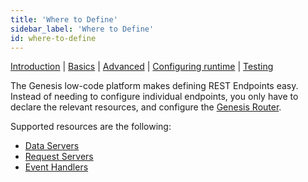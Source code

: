 ```yaml
---
title: 'Where to Define'
sidebar_label: 'Where to Define'
id: where-to-define
---
```


[Introduction](/server-modules/integration/rest-endpoints/introduction/)  | [Basics](/server-modules/integration/rest-endpoints/basics/) | [Advanced](/server-modules/integration/rest-endpoints/advanced/) | [Configuring runtime](/server-modules/integration/rest-endpoints/configuring-runtime/) | [Testing](/server-modules/integration/rest-endpoints/testing/)

The Genesis low-code platform makes defining REST Endpoints easy. Instead of needing to configure individual endpoints, you only have to declare the relevant resources, and configure the [Genesis Router](/server-modules/configuring-runtime/genesis-router/).

Supported resources are the following:
* [Data Servers](/server-modules/data-server/introduction/)
* [Request Servers](/server-modules/request-server/introduction/)
* [Event Handlers](/server-modules/event-handler/introduction/)